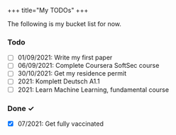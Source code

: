 +++
title="My TODOs"
+++

The following is my bucket list for now.

### Todo

- [ ] 01/09/2021: Write my first paper
- [ ] 06/09/2021: Complete Coursera SoftSec course
- [ ] 30/10/2021: Get my residence permit
- [ ] 2021: Komplett Deutsch A1.1
- [ ] 2021: Learn Machine Learning, fundamental course

### Done ✓

- [x] 07/2021: Get fully vaccinated

